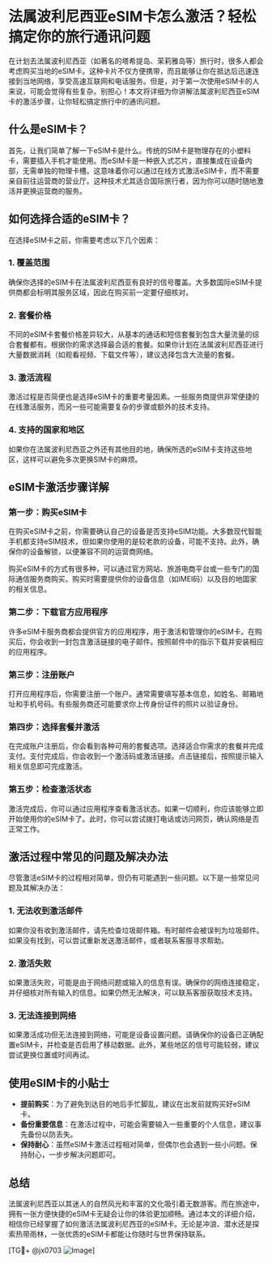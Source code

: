 # 法属波利尼西亚eSIM卡怎么激活？轻松搞定你的旅行通讯问题

在计划去法属波利尼西亚（如著名的塔希提岛、茉莉雅岛等）旅行时，很多人都会考虑购买当地的eSIM卡。这种卡片不仅方便携带，而且能够让你在抵达后迅速连接到当地网络，享受高速互联网和电话服务。但是，对于第一次使用eSIM卡的人来说，可能会觉得有些复杂。别担心！本文将详细为你讲解法属波利尼西亚eSIM卡的激活步骤，让你轻松搞定旅行中的通讯问题。

## 什么是eSIM卡？

首先，让我们简单了解一下eSIM卡是什么。传统的SIM卡是物理存在的小塑料卡，需要插入手机才能使用。而eSIM卡是一种嵌入式芯片，直接集成在设备内部，无需单独的物理卡槽。这意味着你可以通过在线方式激活eSIM卡，而不需要亲自前往运营商的营业厅。这种技术尤其适合国际旅行者，因为你可以随时随地激活并更换运营商的服务。

## 如何选择合适的eSIM卡？

在选择eSIM卡之前，你需要考虑以下几个因素：

### 1. **覆盖范围**
   确保你选择的eSIM卡在法属波利尼西亚有良好的信号覆盖。大多数国际eSIM卡提供商都会标明其服务区域，因此在购买前一定要仔细核对。

### 2. **套餐价格**
   不同的eSIM卡套餐价格差异较大，从基本的通话和短信套餐到包含大量流量的综合套餐都有。根据你的需求选择最合适的套餐。如果你计划在法属波利尼西亚进行大量数据消耗（如观看视频、下载文件等），建议选择包含大流量的套餐。

### 3. **激活流程**
   激活过程是否简便也是选择eSIM卡的重要考量因素。一些服务商提供非常便捷的在线激活服务，而另一些可能需要复杂的步骤或额外的技术支持。

### 4. **支持的国家和地区**
   如果你在法属波利尼西亚之外还有其他目的地，确保所选的eSIM卡支持这些地区，这样可以避免多次更换SIM卡的麻烦。

## eSIM卡激活步骤详解

### 第一步：购买eSIM卡

在购买eSIM卡之前，你需要确认自己的设备是否支持eSIM功能。大多数现代智能手机都支持eSIM技术，但如果你使用的是较老款的设备，可能不支持。此外，确保你的设备解锁，以便兼容不同的运营商网络。

购买eSIM卡的方式有很多种，可以通过官方网站、旅游电商平台或一些专门的国际通信服务商购买。购买时需要提供你的设备信息（如IMEI码）以及目的地国家的相关信息。

### 第二步：下载官方应用程序

许多eSIM卡服务商都会提供官方的应用程序，用于激活和管理你的eSIM卡。在购买后，你会收到一封包含激活链接的电子邮件。按照邮件中的指示下载并安装相应的应用程序。

### 第三步：注册账户

打开应用程序后，你需要注册一个账户。通常需要填写基本信息，如姓名、邮箱地址和手机号码。有些服务商还可能要求你上传身份证件的照片以验证身份。

### 第四步：选择套餐并激活

在完成账户注册后，你会看到各种可用的套餐选项。选择适合你需求的套餐并完成支付。支付完成后，你会收到一个激活码或激活链接。点击链接后，按照提示输入相关信息即可完成激活。

### 第五步：检查激活状态

激活完成后，你可以通过应用程序查看激活状态。如果一切顺利，你应该能够立即开始使用你的eSIM卡了。此时，你可以尝试拨打电话或访问网页，确认网络是否正常工作。

## 激活过程中常见的问题及解决办法

尽管激活eSIM卡的过程相对简单，但仍有可能遇到一些问题。以下是一些常见问题及其解决办法：

### 1. **无法收到激活邮件**

   如果你没有收到激活邮件，请先检查垃圾邮件箱。有时邮件会被误判为垃圾邮件。如果没有找到，可以尝试重新发送激活邮件，或者联系客服寻求帮助。

### 2. **激活失败**

   如果激活失败，可能是由于网络问题或输入的信息有误。确保你的网络连接稳定，并仔细核对所有输入的信息。如果仍然无法解决，可以联系客服获取技术支持。

### 3. **无法连接到网络**

   如果激活成功但无法连接到网络，可能是设备设置问题。请确保你的设备已正确配置eSIM卡，并检查是否启用了移动数据。此外，某些地区的信号可能较弱，建议尝试更换位置或时间再试。

## 使用eSIM卡的小贴士

- **提前购买**：为了避免到达目的地后手忙脚乱，建议在出发前就购买好eSIM卡。
- **备份重要信息**：在激活过程中，可能会需要输入一些重要的个人信息，建议事先备份以防丢失。
- **保持耐心**：虽然eSIM卡激活过程相对简单，但偶尔也会遇到一些小问题。保持耐心，一步步解决问题即可。

## 总结

法属波利尼西亚以其迷人的自然风光和丰富的文化吸引着无数游客。而在旅途中，拥有一张方便快捷的eSIM卡无疑会让你的体验更加顺畅。通过本文的详细介绍，相信你已经掌握了如何激活法属波利尼西亚的eSIM卡。无论是冲浪、潜水还是探索热带雨林，一张优质的eSIM卡都能让你随时与世界保持联系。

[TG💪+ @jx0703 ![Image](https://github.com/user-attachments/assets/dbca1d08-cadb-493c-b0ec-ad6f7a83f270)]